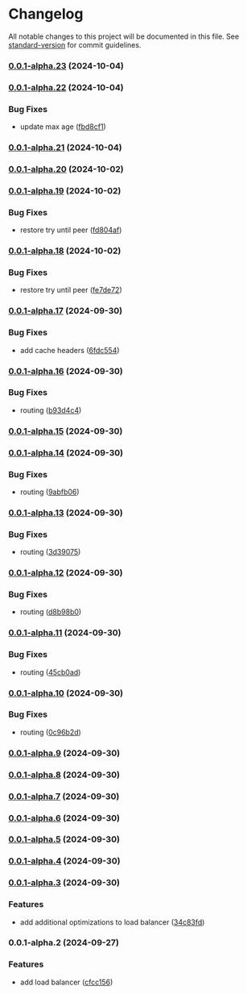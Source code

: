 # Changelog

All notable changes to this project will be documented in this file. See [standard-version](https://github.com/conventional-changelog/standard-version) for commit guidelines.

### [0.0.1-alpha.23](https://github.com/DIG-Network/dig-network-server/compare/v0.0.1-alpha.22...v0.0.1-alpha.23) (2024-10-04)

### [0.0.1-alpha.22](https://github.com/DIG-Network/dig-network-server/compare/v0.0.1-alpha.21...v0.0.1-alpha.22) (2024-10-04)


### Bug Fixes

* update max age ([fbd8cf1](https://github.com/DIG-Network/dig-network-server/commit/fbd8cf1cc4613ec59f7e9c342363c6dff17babec))

### [0.0.1-alpha.21](https://github.com/DIG-Network/dig-network-server/compare/v0.0.1-alpha.20...v0.0.1-alpha.21) (2024-10-04)

### [0.0.1-alpha.20](https://github.com/DIG-Network/dig-network-server/compare/v0.0.1-alpha.19...v0.0.1-alpha.20) (2024-10-02)

### [0.0.1-alpha.19](https://github.com/DIG-Network/dig-network-server/compare/v0.0.1-alpha.18...v0.0.1-alpha.19) (2024-10-02)


### Bug Fixes

* restore try until peer ([fd804af](https://github.com/DIG-Network/dig-network-server/commit/fd804af56d3c8c8d9410658fdfa0e8d8d1e8f77f))

### [0.0.1-alpha.18](https://github.com/DIG-Network/dig-network-server/compare/v0.0.1-alpha.17...v0.0.1-alpha.18) (2024-10-02)


### Bug Fixes

* restore try until peer ([fe7de72](https://github.com/DIG-Network/dig-network-server/commit/fe7de72ba6168eb60907a5e06e4f2482ad9c1942))

### [0.0.1-alpha.17](https://github.com/DIG-Network/dig-network-server/compare/v0.0.1-alpha.16...v0.0.1-alpha.17) (2024-09-30)


### Bug Fixes

* add cache headers ([6fdc554](https://github.com/DIG-Network/dig-network-server/commit/6fdc554b6181ab3aa2503c5df03d58ab9e71695b))

### [0.0.1-alpha.16](https://github.com/DIG-Network/dig-network-server/compare/v0.0.1-alpha.15...v0.0.1-alpha.16) (2024-09-30)


### Bug Fixes

* routing ([b93d4c4](https://github.com/DIG-Network/dig-network-server/commit/b93d4c4611d7ec4a262427e78d012fbe16346e72))

### [0.0.1-alpha.15](https://github.com/DIG-Network/dig-network-server/compare/v0.0.1-alpha.14...v0.0.1-alpha.15) (2024-09-30)

### [0.0.1-alpha.14](https://github.com/DIG-Network/dig-network-server/compare/v0.0.1-alpha.13...v0.0.1-alpha.14) (2024-09-30)


### Bug Fixes

* routing ([9abfb06](https://github.com/DIG-Network/dig-network-server/commit/9abfb067c160a8d3e44d207292daff07f94d0685))

### [0.0.1-alpha.13](https://github.com/DIG-Network/dig-network-server/compare/v0.0.1-alpha.12...v0.0.1-alpha.13) (2024-09-30)


### Bug Fixes

* routing ([3d39075](https://github.com/DIG-Network/dig-network-server/commit/3d39075b43c59e1487ff171be36fd48f0a919549))

### [0.0.1-alpha.12](https://github.com/DIG-Network/dig-network-server/compare/v0.0.1-alpha.11...v0.0.1-alpha.12) (2024-09-30)


### Bug Fixes

* routing ([d8b98b0](https://github.com/DIG-Network/dig-network-server/commit/d8b98b00ae2e480c32f0c35d8fbebaf3169864ec))

### [0.0.1-alpha.11](https://github.com/DIG-Network/dig-network-server/compare/v0.0.1-alpha.10...v0.0.1-alpha.11) (2024-09-30)


### Bug Fixes

* routing ([45cb0ad](https://github.com/DIG-Network/dig-network-server/commit/45cb0adcda7eddfcb93dab3d12dec4c1295ba082))

### [0.0.1-alpha.10](https://github.com/DIG-Network/dig-network-server/compare/v0.0.1-alpha.9...v0.0.1-alpha.10) (2024-09-30)


### Bug Fixes

* routing ([0c96b2d](https://github.com/DIG-Network/dig-network-server/commit/0c96b2d75a284728082cb2291579c609b85c4792))

### [0.0.1-alpha.9](https://github.com/DIG-Network/dig-network-server/compare/v0.0.1-alpha.8...v0.0.1-alpha.9) (2024-09-30)

### [0.0.1-alpha.8](https://github.com/DIG-Network/dig-network-server/compare/v0.0.1-alpha.7...v0.0.1-alpha.8) (2024-09-30)

### [0.0.1-alpha.7](https://github.com/DIG-Network/dig-network-server/compare/v0.0.1-alpha.6...v0.0.1-alpha.7) (2024-09-30)

### [0.0.1-alpha.6](https://github.com/DIG-Network/dig-network-server/compare/v0.0.1-alpha.5...v0.0.1-alpha.6) (2024-09-30)

### [0.0.1-alpha.5](https://github.com/DIG-Network/dig-network-server/compare/v0.0.1-alpha.4...v0.0.1-alpha.5) (2024-09-30)

### [0.0.1-alpha.4](https://github.com/DIG-Network/dig-network-server/compare/v0.0.1-alpha.3...v0.0.1-alpha.4) (2024-09-30)

### [0.0.1-alpha.3](https://github.com/DIG-Network/dig-network-server/compare/v0.0.1-alpha.2...v0.0.1-alpha.3) (2024-09-30)


### Features

* add additional optimizations to load balancer ([34c83fd](https://github.com/DIG-Network/dig-network-server/commit/34c83fd7f2edb6b40862140d9624283e65f87a70))

### 0.0.1-alpha.2 (2024-09-27)


### Features

* add load balancer ([cfcc156](https://github.com/DIG-Network/dig-network-server/commit/cfcc15642eb4116a04f9da6d33354b3f3be8ac8e))
